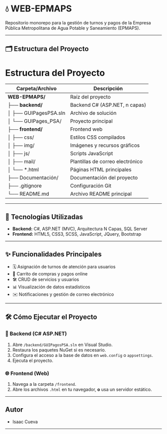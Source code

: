 # 💧 WEB-EPMAPS

Repositorio monorepo para la gestión de turnos y pagos de la Empresa Pública Metropolitana de Agua Potable y Saneamiento (EPMAPS).

---

## 🗂️ Estructura del Proyecto

# Estructura del Proyecto

| Carpeta/Archivo           | Descripción                          |
|---------------------------|--------------------------------------|
| **WEB-EPMAPS/**           | Raíz del proyecto                    |
| ├── **backend/**          | Backend C# (ASP.NET, n capas)        |
| │   ├── GUIPagesPSA.sln   | Archivo de solución                  |
| │   └── GUIPages_PSA/     | Proyecto principal                   |
| ├── **frontend/**         | Frontend web                         |
| │   ├── css/             | Estilos CSS compilados               |
| │   ├── img/             | Imágenes y recursos gráficos         |
| │   ├── js/              | Scripts JavaScript                   |
| │   ├── mail/            | Plantillas de correo electrónico     |
| │   └── *.html           | Páginas HTML principales             |
| ├── Documentación/        | Documentación del proyecto           |
| ├── .gitignore           | Configuración Git                    |
| └── README.md            | Archivo README principal             |
---

## 🚀 Tecnologías Utilizadas

- **Backend:** C#, ASP.NET (MVC), Arquitectura N Capas, SQL Server
- **Frontend:** HTML5, CSS3, SCSS, JavaScript, JQuery, Bootstrap

---

## ✨ Funcionalidades Principales

- 🗓️ Asignación de turnos de atención para usuarios
- 🛒 Carrito de compras y pagos online
- 🛠️ CRUD de servicios y usuarios
- 📊 Visualización de datos estadísticos
- ✉️ Notificaciones y gestión de correo electrónico

---

## 🛠️ Cómo Ejecutar el Proyecto

### 🎯 Backend (C# ASP.NET)
1. Abre `/backend/GUIPagosPSA.sln` en Visual Studio.
2. Restaura los paquetes NuGet si es necesario.
3. Configura el acceso a la base de datos en `web.config` o `appsettings`.
4. Ejecuta el proyecto.

### 🌐 Frontend (Web)
1. Navega a la carpeta `/frontend`.
2. Abre los archivos `.html` en tu navegador, **o** usa un servidor estático.

---

## Autor

- Isaac Cueva  

---
